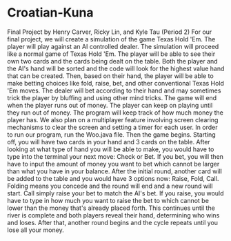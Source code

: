 # Croatian-Kuna
Final Project by Henry Carver, Ricky Lin, and Kyle Tau (Period 2)
	For our final project, we will create a simulation of the game Texas Hold 'Em. The 
player will play against an AI controlled dealer. The simulation will proceed like a normal game 
of Texas Hold 'Em. The player will be able to see their own two cards and the cards being dealt on
the table. Both the player and the AI's hand will be sorted and the code will look for the highest
value hand that can be created. Then, based on their hand, the player will be able to make betting
choices like fold, raise, bet, and other conventional Texas Hold 'Em moves. The dealer will bet 
according to their hand and may sometimes trick the player by bluffing and using other mind tricks.
The game will end when the player runs out of money. The player can keep on playing until they run
out of money. The program will keep track of how much money the player has. We also plan on a 
multiplayer feature involving screen clearing mechanisms to clear the screen and setting a timer
for each user. 
	In order to run our program, run the Woo.java file. Then the game begins. Starting off,
you will have two cards in your hand and 3 cards on the table. After looking at what type of hand
you will be able to make, you would have to type into the terminal your next move: Check or Bet.
If you bet, you will then have to input the amount of money you want to bet which cannot be larger
than what you have in your balance. After the initial round, another card will be added to the
table and you would have 3 options now: Raise, Fold, Call. Folding means you concede and the round
will end and a new round will start. Call simply raise your bet to match the AI's bet. If you 
raise, you would have to type in how much you want to raise the bet to which cannot be lower than
the money that's already placed forth. This continues until the river is complete and both players
reveal their hand, determining who wins and loses. After that, another round begins and the cycle
repeats until you lose all your money.   
